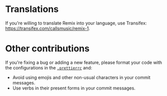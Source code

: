 # Translations

If you're willing to translate Remix into your language, use Transifex: https://transifex.com/callsmusic/remix-1.

# Other contributions

If you're fixing a bug or adding a new feature, please format your code with the configurations in the [`.prettierrc`](./.prettierrc) and:

-   Avoid using emojis and other non-usual characters in your commit messages.
-   Use verbs in their present forms in your commit messages.
